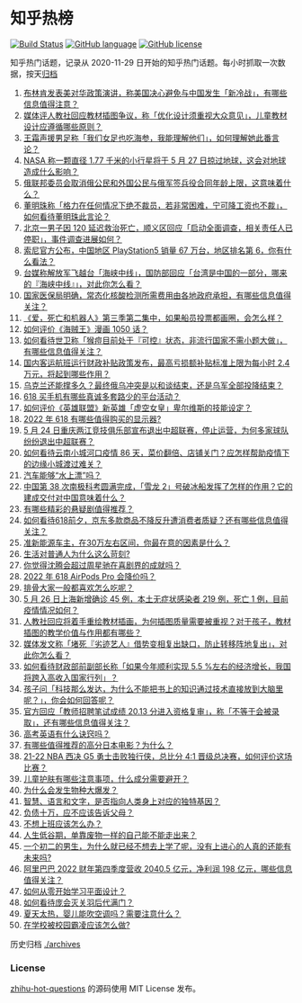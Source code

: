 # 知乎热榜
[![Build Status](https://github.com/ToWeLong/zhihu-hot-questions/workflows/CI/badge.svg)](https://github.com/ToWeLong/zhihu-hot-questions/actions)
[![GitHub language](https://img.shields.io/badge/language-golang-orange.svg)](https://golang.org/)
[![GitHub license](https://img.shields.io/github/license/ToWeLong/zhihu-hot-questions)](https://github.com/ToWeLong/zhihu-hot-questions/blob/main/LICENSE)

知乎热门话题，记录从 2020-11-29 日开始的知乎热门话题。每小时抓取一次数据，按天[归档](./archives)

<!-- BEGIN -->

1. [布林肯发表美对华政策演讲，称美国决心避免与中国发生「新冷战」，有哪些信息值得注意？](https://www.zhihu.com/question/534725889)
1. [媒体评人教社回应教材插图争议，称「优化设计须重视大众意见」，儿童教材设计应遵循哪些原则？](https://www.zhihu.com/question/534707921)
1. [王霜声援男足称「我们女足也吃海参，我能理解他们」，如何理解她此番言论？](https://www.zhihu.com/question/534616239)
1. [NASA 称一颗直径 1.77 千米的小行星将于 5 月 27 日掠过地球，这会对地球造成什么影响？](https://www.zhihu.com/question/534333667)
1. [俄联邦委员会取消俄公民和外国公民与俄军签兵役合同年龄上限，这意味着什么？](https://www.zhihu.com/question/534563915)
1. [董明珠称「格力在任何情况下绝不裁员，若非常困难，宁可降工资也不裁」，如何看待董明珠此言论？](https://www.zhihu.com/question/534640871)
1. [北京一男子因 120 延迟救治死亡，顺义区回应「启动全面调查，相关责任人已停职」，事件调查进展如何？](https://www.zhihu.com/question/534774290)
1. [索尼官方公布，中国地区 PlayStation5 销量 67 万台，地区排名第 6，你有什么看法？](https://www.zhihu.com/question/534626762)
1. [台媒称解放军飞越台「海峡中线」，国防部回应「台湾是中国的一部分，哪来的『海峡中线』」，对此你怎么看？](https://www.zhihu.com/question/534708516)
1. [国家医保局明确，常态化核酸检测所需费用由各地政府承担，有哪些信息值得关注？](https://www.zhihu.com/question/534674712)
1. [《爱，死亡和机器人》第三季第二集中，如果船员投票都画圈，会怎么样？](https://www.zhihu.com/question/534025412)
1. [如何评价《海贼王》漫画 1050 话？](https://www.zhihu.com/question/534637500)
1. [如何看待世卫称「猴痘目前处于『可控』状态，非流行国家不需小题大做」，有哪些信息值得关注？](https://www.zhihu.com/question/534602685)
1. [国内客运航班运行财政补贴政策发布，最高亏损额补贴标准上限为每小时 2.4 万元，将起到哪些作用？](https://www.zhihu.com/question/534632050)
1. [乌克兰还能撑多久？最终俄乌冲突是以和谈结束，还是乌军全部投降结束？](https://www.zhihu.com/question/534697675)
1. [618 买⼿机有哪些真诚多套路少的平台活动？](https://www.zhihu.com/question/534709124)
1. [如何评价《英雄联盟》新英雄「虚空女皇」卑尔维斯的技能设定？](https://www.zhihu.com/question/534513123)
1. [2022 年 618  有哪些值得购买的显示器?](https://www.zhihu.com/question/534660453)
1. [5 月 24 日重庆两江竞技俱乐部宣布退出中超联赛，停止运营，为何多家球队纷纷退出中超联赛？](https://www.zhihu.com/question/534286789)
1. [如何看待云南小城河口疫情 86 天，菜价翻倍、店铺关门？应怎样帮助疫情下的边缘小城渡过难关？](https://www.zhihu.com/question/534625928)
1. [汽车能够“水上漂”吗？](https://www.zhihu.com/question/534651190)
1. [中国第 38 次南极科考圆满完成，「雪龙 2」号破冰船发挥了怎样的作用？它的建成交付对中国意味着什么？](https://www.zhihu.com/question/533449972)
1. [有哪些精彩的悬疑剧值得推荐？](https://www.zhihu.com/question/502682420)
1. [如何看待618前夕，京东多款商品不降反升遭消费者质疑？还有哪些信息值得关注？](https://www.zhihu.com/question/534664473)
1. [准新能源车主，在30万左右区间，你最在意的因素是什么？](https://www.zhihu.com/question/534649670)
1. [生活对普通人为什么这么苛刻?](https://www.zhihu.com/question/534640627)
1. [你觉得沈腾会超过周星驰在喜剧界的成就吗？](https://www.zhihu.com/question/287348181)
1. [2022 年 618 AirPods Pro 会降价吗？](https://www.zhihu.com/question/525584381)
1. [排骨大家一般都喜欢怎么吃呢？](https://www.zhihu.com/question/534119622)
1. [5 月 26 日上海新增确诊 45 例，本土无症状感染者 219 例，死亡 1 例，目前疫情情况如何？](https://www.zhihu.com/question/534764742)
1. [人教社回应将着手重绘教材插画，为何插图质量需要被重视？对于孩子，教材插图的教学价值与作用都有哪些？](https://www.zhihu.com/question/534649215)
1. [媒体发文称「堵死『劣迹艺人』借势变相复出缺口，防止转移阵地复出」，对此你怎么看？](https://www.zhihu.com/question/534671825)
1. [如何看待财政部前副部长称「如果今年顺利实现 5.5 %左右的经济增长，我国将跨入高收入国家行列」？](https://www.zhihu.com/question/534454382)
1. [孩子问「科技那么发达，为什么不能把书上的知识通过技术直接放到大脑里呢？」，你会如何回答呢？](https://www.zhihu.com/question/533047453)
1. [官方回应「教师招聘笔试成绩 20.13 分进入资格复审」，称「不等于会被录取」，还有哪些信息值得关注？](https://www.zhihu.com/question/534632169)
1. [高考英语有什么诀窍吗？](https://www.zhihu.com/question/368510262)
1. [有哪些值得推荐的高分日本电影？为什么？](https://www.zhihu.com/question/534581267)
1. [21-22 NBA 西决 G5 勇士击败独行侠，总比分 4:1 晋级总决赛，如何评价这场比赛？](https://www.zhihu.com/question/534765210)
1. [儿童护肤有哪些注意事项，什么成分需要避开？](https://www.zhihu.com/question/446010957)
1. [为什么会发生物种大爆发？](https://www.zhihu.com/question/532951865)
1. [智慧、语言和文字，是否指向人类身上对应的独特基因？](https://www.zhihu.com/question/532951741)
1. [负债十万，应不应该告诉父母？](https://www.zhihu.com/question/534622390)
1. [不想上班应该怎么办？](https://www.zhihu.com/question/489365404)
1. [人生低谷期，单靠废物一样的自己能不能走出来？](https://www.zhihu.com/question/534467563)
1. [一个初二的男生，为什么就已经不想去上学了呢，没有上进心的人真的还能有未来吗?](https://www.zhihu.com/question/534765297)
1. [阿里巴巴 2022 财年第四季度营收 2040.5 亿元，净利润 198 亿元，哪些信息值得关注？](https://www.zhihu.com/question/534696357)
1. [如何从零开始学习平面设计？](https://www.zhihu.com/question/21640477)
1. [如何看待庞会灭关羽后代满门？](https://www.zhihu.com/question/527895345)
1. [夏天太热，婴儿能吹空调吗？需要注意什么？](https://www.zhihu.com/question/462995219)
1. [在学校被校园霸凌应该怎么做?](https://www.zhihu.com/question/533168310)

<!-- END -->

历史归档 [./archives](./archives)


### License
[zhihu-hot-questions](https://github.com/towelong/zhihu-hot-questions) 的源码使用 MIT License 发布。